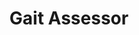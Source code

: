 ---
title: 'Gait Assessor'
type: 'academic project'
affiliation: 'McMaster University'
image:
    url:
    alt:
skills: ['C++', 'Arduino', 'MATLAB', 'Data Processing and Analysis', 'UI/UX', 'Signal Processing']
videoLink:
links: []
linkTitles: []
linkTypes: []
description:
---